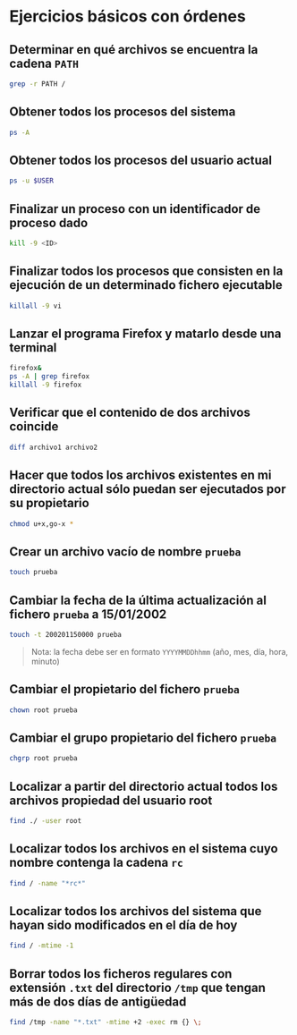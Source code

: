 # Ejercicios básicos con órdenes

## Determinar en qué archivos se encuentra la cadena `PATH`

```bash
grep -r PATH /
```

## Obtener todos los procesos del sistema

```bash
ps -A
```

## Obtener todos los procesos del usuario actual

```bash
ps -u $USER
```

## Finalizar un proceso con un identificador de proceso dado

```bash
kill -9 <ID>
```

## Finalizar todos los procesos que consisten en la ejecución de un determinado fichero ejecutable

```bash
killall -9 vi
```

## Lanzar el programa Firefox y matarlo desde una terminal

```bash
firefox&
ps -A | grep firefox
killall -9 firefox
```

## Verificar que el contenido de dos archivos coincide

```bash
diff archivo1 archivo2
```

## Hacer que todos los archivos existentes en mi directorio actual sólo puedan ser ejecutados por su propietario

```bash
chmod u+x,go-x *
```

## Crear un archivo vacío de nombre `prueba`

```bash
touch prueba
```

## Cambiar la fecha de la última actualización al fichero `prueba` a 15/01/2002

```bash
touch -t 200201150000 prueba
```

> Nota: la fecha debe ser en formato `YYYYMMDDhhmm` (año, mes, día, hora, minuto)

## Cambiar el propietario del fichero `prueba`

```bash
chown root prueba
```

## Cambiar el grupo propietario del fichero `prueba`

```bash
chgrp root prueba
```

## Localizar a partir del directorio actual todos los archivos propiedad del usuario root

```bash
find ./ -user root
```

## Localizar todos los archivos en el sistema cuyo nombre contenga la cadena `rc`

```bash
find / -name "*rc*"
```

## Localizar todos los archivos del sistema que hayan sido modificados en el día de hoy

```bash
find / -mtime -1
```

## Borrar todos los ficheros regulares con extensión `.txt` del directorio `/tmp` que tengan más de dos días de antigüedad

```bash
find /tmp -name "*.txt" -mtime +2 -exec rm {} \;
```
